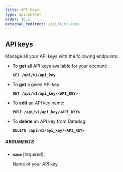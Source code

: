 ```yaml
---
title: API keys
type: apicontent
order: 16.1
external_redirect: /api/#api-keys
---
```


## API keys

Manage all your API keys with the following endpoints:

* To **get** all API keys available for your account:

    **`GET /api/v1/api_key`**

* To **get** a given API key:

    **`GET /api/v1/api_key/<API_KEY>`**

* To **edit** an API key name:

    **`POST /api/v1/api_key/<API_KEY>`**

* To **delete** an API key from Datadog:

    **`DELETE /api/v1/api_key/<API_KEY>`**

##### ARGUMENTS

* **`name`** [*required*]:

    Name of your API key.
